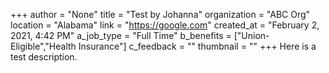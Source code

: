 +++
author = "None"
title = "Test by Johanna"
organization = "ABC Org"
location = "Alabama"
link = "https://google.com"
created_at = "February 2, 2021, 4:42 PM"
a_job_type = "Full Time"
b_benefits = ["Union-Eligible","Health Insurance"]
c_feedback = ""
thumbnail = ""
+++
Here is a test description.